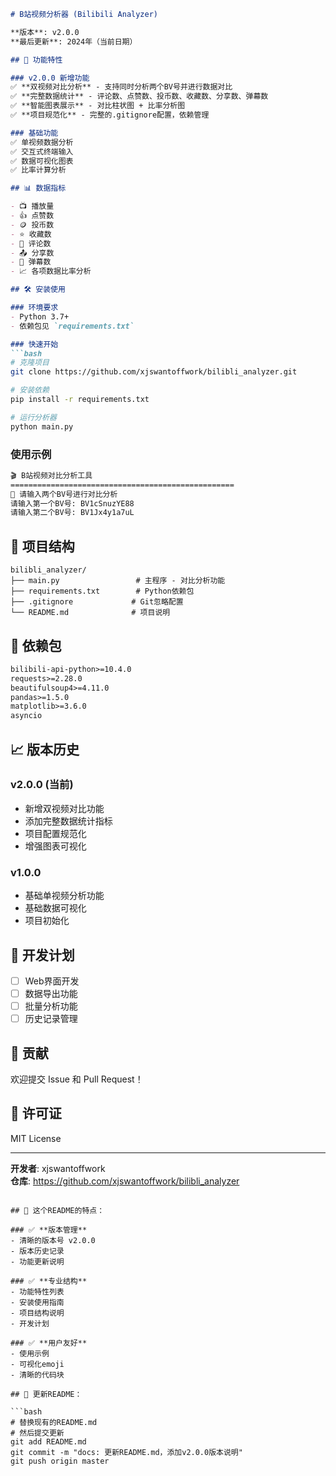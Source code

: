 



```markdown
# B站视频分析器 (Bilibili Analyzer)

**版本**: v2.0.0  
**最后更新**: 2024年（当前日期）

## 🚀 功能特性

### v2.0.0 新增功能
✅ **双视频对比分析** - 支持同时分析两个BV号并进行数据对比  
✅ **完整数据统计** - 评论数、点赞数、投币数、收藏数、分享数、弹幕数  
✅ **智能图表展示** - 对比柱状图 + 比率分析图  
✅ **项目规范化** - 完整的.gitignore配置，依赖管理

### 基础功能
✅ 单视频数据分析  
✅ 交互式终端输入  
✅ 数据可视化图表  
✅ 比率计算分析

## 📊 数据指标

- 📺 播放量
- 👍 点赞数  
- 🪙 投币数
- ⭐ 收藏数
- 💬 评论数
- 📤 分享数
- 🎯 弹幕数
- 📈 各项数据比率分析

## 🛠️ 安装使用

### 环境要求
- Python 3.7+
- 依赖包见 `requirements.txt`

### 快速开始
```bash
# 克隆项目
git clone https://github.com/xjswantoffwork/bilibli_analyzer.git

# 安装依赖
pip install -r requirements.txt

# 运行分析器
python main.py
```

### 使用示例
```bash
🎬 B站视频对比分析工具
==================================================
📝 请输入两个BV号进行对比分析
请输入第一个BV号: BV1cSnuzYE88
请输入第二个BV号: BV1Jx4y1a7uL
```

## 📁 项目结构

```
bilibli_analyzer/
├── main.py                 # 主程序 - 对比分析功能
├── requirements.txt        # Python依赖包
├── .gitignore             # Git忽略配置
└── README.md              # 项目说明
```

## 🔧 依赖包

```txt
bilibili-api-python>=10.4.0
requests>=2.28.0
beautifulsoup4>=4.11.0
pandas>=1.5.0
matplotlib>=3.6.0
asyncio
```

## 📈 版本历史

### v2.0.0 (当前)
- 新增双视频对比功能
- 添加完整数据统计指标
- 项目配置规范化
- 增强图表可视化

### v1.0.0 
- 基础单视频分析功能
- 基础数据可视化
- 项目初始化

## 🎯 开发计划

- [ ] Web界面开发
- [ ] 数据导出功能
- [ ] 批量分析功能
- [ ] 历史记录管理

## 🤝 贡献

欢迎提交 Issue 和 Pull Request！

## 📄 许可证

MIT License

---
**开发者**: xjswantoffwork  
**仓库**: https://github.com/xjswantoffwork/bilibli_analyzer
```

## 🎯 这个README的特点：

### ✅ **版本管理**
- 清晰的版本号 v2.0.0
- 版本历史记录
- 功能更新说明

### ✅ **专业结构**
- 功能特性列表
- 安装使用指南
- 项目结构说明
- 开发计划

### ✅ **用户友好**
- 使用示例
- 可视化emoji
- 清晰的代码块

## 📝 更新README：

```bash
# 替换现有的README.md
# 然后提交更新
git add README.md
git commit -m "docs: 更新README.md，添加v2.0.0版本说明"
git push origin master
```
